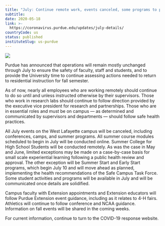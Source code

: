 ```yaml
---
title: "July: Continue remote work, events canceled, some programs to proceed"
subtitle: 
date: 2020-05-18
link: >-
  https://coronavirus.purdue.edu/updates/july-details/
countryCode: us
status: published
instituteSlug: us-purdue
---
```

![](https://coronavirus.purdue.edu/app/uploads/2020/04/cropped-purdue-signature-mark-full.png)

Purdue has announced that operations will remain mostly unchanged through July to ensure the safety of faculty, staff and students, and to provide the University time to continue assessing actions needed to return to residential instruction for fall semester.

As of now, nearly all employees who are working remotely should continue to do so until and unless instructed otherwise by their supervisors. Those who work in research labs should continue to follow direction provided by the executive vice president for research and partnerships. Those who are in essential roles and must be on campus — as determined and communicated by supervisors and departments — should follow safe health practices.

All July events on the West Lafayette campus will be canceled, including conferences, camps, and summer programs. All summer course modules scheduled to begin in July will be conducted online. Summer College for High School Students will be conducted remotely. As was the case in May and June, limited exceptions may be made on a case-by-case basis for small scale experiential learning following a public health review and approval. The other exception will be Summer Start and Early Start programs, which begin July 10 and will move ahead as planned, implementing the health recommendations of the Safe Campus Task Force. Some student activities and programs will be available in July and will be communicated once details are solidified.

Campus faculty with Extension appointments and Extension educators will follow Purdue Extension event guidance, including as it relates to 4-H fairs. Athletics will continue to follow conference and NCAA guidance. Information on fall events will be shared in the coming weeks.

For current information, continue to turn to the COVID-19 response website.
